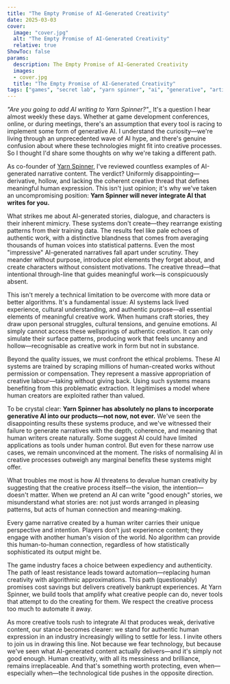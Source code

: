 ```yaml
---
title: "The Empty Promise of AI-Generated Creativity"
date: 2025-03-03
cover:
  image: "cover.jpg"
  alt: "The Empty Promise of AI-Generated Creativity"
  relative: true
ShowToc: false
params:
  description: The Empty Promise of AI-Generated Creativity 
  images:
  - cover.jpg
  title: "The Empty Promise of AI-Generated Creativity"
tags: ["games", "secret lab", "yarn spinner", "ai", "generative", "artificial intelligence", "thoughts", "obnoxious thought leadership", "ml", "rant"]
---
```


_"Are you going to add AI writing to Yarn Spinner?"__ It's a question I hear almost weekly these days. Whether at game development conferences, online, or during meetings, there's an assumption that every tool is racing to implement some form of generative AI. I understand the curiosity—we're living through an unprecedented wave of AI hype, and there's genuine confusion about where these technologies might fit into creative processes. So I thought I'd share some thoughts on why we're taking a different path.

As co-founder of [Yarn Spinner](https://yarnspinner.dev), I've reviewed countless examples of AI-generated narrative content. The verdict? Uniformly disappointing—derivative, hollow, and lacking the coherent creative thread that defines meaningful human expression. This isn't just opinion; it's why we've taken an uncompromising position: **Yarn Spinner will never integrate AI that writes for you.**

What strikes me about AI-generated stories, dialogue, and characters is their inherent mimicry. These systems don't create—they rearrange existing patterns from their training data. The results feel like pale echoes of authentic work, with a distinctive blandness that comes from averaging thousands of human voices into statistical patterns. Even the most "impressive" AI-generated narratives fall apart under scrutiny. They meander without purpose, introduce plot elements they forget about, and create characters without consistent motivations. The creative thread—that intentional through-line that guides meaningful work—is conspicuously absent.

This isn't merely a technical limitation to be overcome with more data or better algorithms. It's a fundamental issue: AI systems lack lived experience, cultural understanding, and authentic purpose—all essential elements of meaningful creative work. When humans craft stories, they draw upon personal struggles, cultural tensions, and genuine emotions. AI simply cannot access these wellsprings of authentic creation. It can only simulate their surface patterns, producing work that feels uncanny and hollow—recognisable as creative work in form but not in substance.

Beyond the quality issues, we must confront the ethical problems. These AI systems are trained by scraping millions of human-created works without permission or compensation. They represent a massive appropriation of creative labour—taking without giving back. Using such systems means benefiting from this problematic extraction. It legitimises a model where human creators are exploited rather than valued. 

To be crystal clear: **Yarn Spinner has absolutely no plans to incorporate generative AI into our products—not now, not ever.** We've seen the disappointing results these systems produce, and we've witnessed their failure to generate narratives with the depth, coherence, and meaning that human writers create naturally. Some suggest AI could have limited applications as tools under human control. But even for these narrow use cases, we remain unconvinced at the moment. The risks of normalising AI in creative processes outweigh any marginal benefits these systems might offer.

What troubles me most is how AI threatens to devalue human creativity by suggesting that the creative process itself—the vision, the intention—doesn't matter. When we pretend an AI can write "good enough" stories, we misunderstand what stories are: not just words arranged in pleasing patterns, but acts of human connection and meaning-making.

Every game narrative created by a human writer carries their unique perspective and intention. Players don't just experience content; they engage with another human's vision of the world. No algorithm can provide this human-to-human connection, regardless of how statistically sophisticated its output might be.

The game industry faces a choice between expediency and authenticity. The path of least resistance leads toward automation—replacing human creativity with algorithmic approximations. This path (questionably) promises cost savings but delivers creatively bankrupt experiences. At Yarn Spinner, we build tools that amplify what creative people can do, never tools that attempt to do the creating for them. We respect the creative process too much to automate it away.

As more creative tools rush to integrate AI that produces weak, derivative content, our stance becomes clearer: we stand for authentic human expression in an industry increasingly willing to settle for less. I invite others to join us in drawing this line. Not because we fear technology, but because we've seen what AI-generated content actually delivers—and it's simply not good enough. Human creativity, with all its messiness and brilliance, remains irreplaceable. And that's something worth protecting, even when—especially when—the technological tide pushes in the opposite direction.